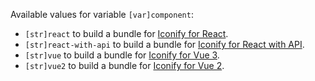 Available values for variable `[var]component`:

- `[str]react` to build a bundle for [Iconify for React](/implementations/react/index.md).
- `[str]react-with-api` to build a bundle for [Iconify for React with API](/implementations/react-with-api/index.md).
- `[str]vue` to build a bundle for [Iconify for Vue 3](/implementations/vue/index.md).
- `[str]vue2` to build a bundle for [Iconify for Vue 2](/implementations/vue2/index.md).
